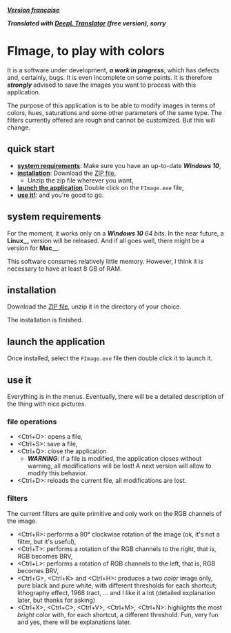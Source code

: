 ***[Version française](LISEZMOI.md)***

***Translated with [DeepL Translator](https://www.DeepL.com/Translator) (free version), sorry***

# FImage, to play with colors

It is a software under development, ***a work in progress***, which has defects and, certainly, bugs. It is even incomplete on some points. It is therefore ***strongly*** advised to save the images you want to process with this application.

The purpose of this application is to be able to modify images in terms of colors, hues, saturations and some other parameters of the same type. The filters currently offered are rough and cannot be customized. But this will change.

## quick start

- **[system requirements](#system-requirements)**: Make sure you have an up-to-date ***Windows 10***,
- [**installation**](#installation): Download the [ZIP file](https://bernardtatin.github.io/somefiles/FImage%20for%20net48.zip),
  - Unzip the zip file wherever you want,
- **[launch the application](#launch-the-application)** Double click on the `FImage.exe` file,
- **[use it!](#use-it)**: and you're good to go.

## system requirements

For the moment, it works only on a ***Windows 10*** *64 bits*. In the near future, a **Linux**__ version will be released. And if all goes well, there might be a version for **Mac**__.

This software consumes relatively little memory. However, I think it is necessary to have at least 8 GB of RAM.

## installation

Download the [ZIP file](https://bernardtatin.github.io/somefiles/FImage%20for%20net48.zip), unzip it in the directory of your choice.

The installation is finished.

## launch the application

Once installed, select the `FImage.exe` file then double click it to launch it.

## use it

Everything is in the menus. Eventually, there will be a detailed description of the thing with nice pictures.

### file operations

- <Ctrl+O>: opens a file,
- <Ctrl+S>: save a file,
- <Ctrl+Q>: close the application
  - ***WARNING***: if a file is modified, the application closes without warning, all modifications will be lost! A next version will allow to modify this behavior.
- <Ctrl+D>: reloads the current file, all modifications are lost.

### filters

The current filters are quite primitive and only work on the RGB channels of the image.

- <Ctrl+R>: performs a 90° clockwise rotation of the image (ok, it's not a filter, but it's useful),
- <Ctrl+T>: performs a rotation of the RGB channels to the right, that is, RGB becomes BRV,
- <Ctrl+L>: performs a rotation of RGB channels to the left, that is, RGB becomes BRV,
- <Ctrl+G>, <Ctrl+K> and <Ctrl+H>: produces a two *color* image only, pure black and pure white, with different thresholds for each shortcut; lithography effect, 1968 tract, ... and I like it a lot (detailed explanation later, but thanks for asking)
- <Ctrl+X>, <Ctrl+C>, <Ctrl+V>, <Ctrl+M>, <Ctrl+N>: highlights the most *bright* color with, for each shortcut, a different threshold. Fun, very fun and yes, there will be explanations later.
